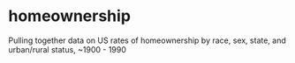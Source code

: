 # homeownership
Pulling together data on US rates of homeownership by race, sex, state, and urban/rural status, ~1900 - 1990
